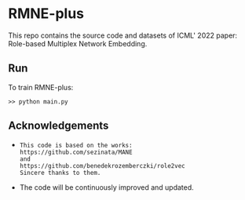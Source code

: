 # RMNE-plus
This repo contains the source code and datasets of ICML' 2022 paper: Role-based Multiplex Network Embedding.

## Run
To train RMNE-plus:

    >> python main.py 




## Acknowledgements
* ```
  This code is based on the works: 
  https://github.com/sezinata/MANE
  and
  https://github.com/benedekrozemberczki/role2vec
  Sincere thanks to them.
  ```

* The code will be continuously improved and updated.



